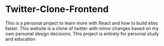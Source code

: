 # Twitter-Clone-Frontend
This is a personal project to learn more with React and how to build sites faster. This website is a clone of twitter with minor changes based on my own personal design decisions. This project is entirely for personal study and education
